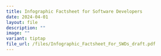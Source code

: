 ```yaml
---
title: Infographic Factsheet for Software Developers
date: 2024-04-01
layout: file
description: ""
image: ""
variant: tiptap
file_url: /files/Infographic_Factsheet_For_SWDs_draft.pdf
---
```

